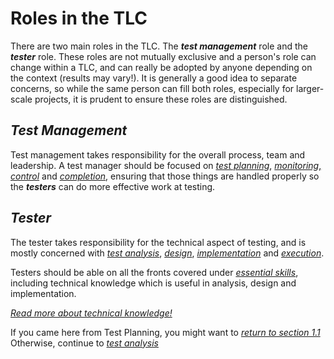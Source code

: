 # **Roles in the TLC**

There are two main roles in the TLC. The ***test management*** role and the ***tester*** role. These roles are not mutually exclusive and a person's role can change within a TLC, and can really be adopted by anyone depending on the context (results may vary!). It is generally a good idea to separate concerns, so while the same person can fill both roles, especially for larger-scale projects, it is prudent to ensure these roles are distinguished.

## *Test Management*

Test management takes responsibility for the overall process, team and leadership. A test manager should be focused on *[test planning](/1/1.Test_Planning.md)*, [*monitoring*, *control*](/1/4.Test_Monitoring.md) and *[completion](/3/)*, ensuring that those things are handled properly so the ***testers*** can do more effective work at testing.

## *Tester*

The tester takes responsibility for the technical aspect of testing, and is mostly concerned with *[test analysis](/1/3.Test_Analysis.md)*, *[design](/2/)*, *[implementation](/2/)* and *[execution](/2/)*.

Testers should be able on all the fronts covered under *[essential skills](/0/3.Essential_Skills.md)*, including technical knowledge which is useful in analysis, design and implementation.

*[Read more about technical knowledge!](/1/3/1.Test_Types.md)*

If you came here from Test Planning, you might want to *[return to section 1.1](/1/1.Test_Planning.md)*
Otherwise, continue to *[test analysis](/1/3.Test_Analysis.md)*